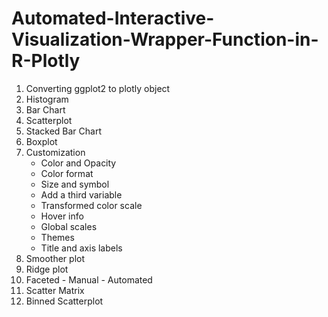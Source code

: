 # Automated-Interactive-Visualization-Wrapper-Function-in-R-Plotly

1. Converting ggplot2 to plotly object
2. Histogram
3. Bar Chart
4. Scatterplot
5. Stacked Bar Chart
6. Boxplot
7. Customization
   - Color and Opacity
   - Color format
   - Size and symbol
   - Add a third variable
   - Transformed color scale
   - Hover info
   - Global scales
   - Themes
   - Title and axis labels
 8. Smoother plot
 9. Ridge plot
 10. Faceted
    - Manual
    - Automated
  11. Scatter Matrix
  12. Binned Scatterplot
